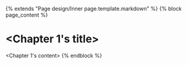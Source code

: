 {% extends "Page design/Inner page.template.markdown" %}
{% block page_content %}
# &lt;Chapter 1's title&gt;
&lt;Chapter 1's content&gt;
{% endblock %}
